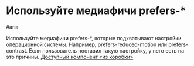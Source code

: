 
# Используйте медиафичи prefers-*
#aria

Используйте медиафичи prefers-*, которые подхватывают настройки операционной системы. Например, prefers-reduced-motion или prefers-contrast. Если пользователь поставил такую настройку, у него есть на это причины.
[Доступный компонент «из коробки»](https://web-standards.ru/articles/a11y-from-scratch/)
